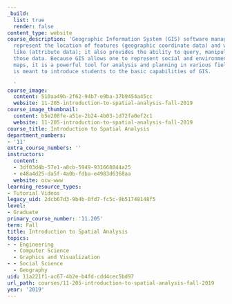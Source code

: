 ```yaml
---
_build:
  list: true
  render: false
content_type: website
course_description: 'Geographic Information System (GIS) software manages data that
  represent the location of features (geographic coordinate data) and what they are
  like (attribute data); it also provides the ability to query, manipulate, and analyze
  those data. Because GIS allows one to represent social and environmental data on
  maps, it is a powerful tool for analysis and planning in various fields. This course
  is meant to introduce students to the basic capabilities of GIS.

  '
course_image:
  content: 510aa49b-2f62-94b7-e9ba-37b9454a45cc
  website: 11-205-introduction-to-spatial-analysis-fall-2019
course_image_thumbnail:
  content: b5e208fe-a51e-2b24-4b03-1d72fa0ef2c1
  website: 11-205-introduction-to-spatial-analysis-fall-2019
course_title: Introduction to Spatial Analysis
department_numbers:
- '11'
extra_course_numbers: ''
instructors:
  content:
  - 3df03d4b-57e1-a8cb-5949-931668044a25
  - e48a4d25-da5f-4a0b-fdba-e4983d6368aa
  website: ocw-www
learning_resource_types:
- Tutorial Videos
legacy_uid: 2dcb67d3-9b4b-0fd7-fc5c-9b51748148f5
level:
- Graduate
primary_course_number: '11.205'
term: Fall
title: Introduction to Spatial Analysis
topics:
- - Engineering
  - Computer Science
  - Graphics and Visualization
- - Social Science
  - Geography
uid: 11a221f1-ac67-4b2e-b4fd-cdd4cec5bd97
url_path: courses/11-205-introduction-to-spatial-analysis-fall-2019
year: '2019'
---
```

